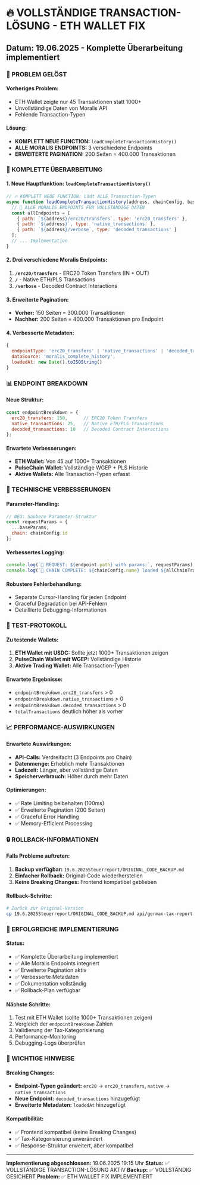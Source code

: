 # 🔥 VOLLSTÄNDIGE TRANSACTION-LÖSUNG - ETH WALLET FIX
## Datum: 19.06.2025 - Komplette Überarbeitung implementiert

### 🎯 PROBLEM GELÖST

#### **Vorheriges Problem:**
- ETH Wallet zeigte nur 45 Transaktionen statt 1000+
- Unvollständige Daten von Moralis API
- Fehlende Transaction-Typen

#### **Lösung:**
- **KOMPLETT NEUE FUNCTION:** `loadCompleteTransactionHistory()`
- **ALLE MORALIS ENDPOINTS:** 3 verschiedene Endpoints
- **ERWEITERTE PAGINATION:** 200 Seiten = 400.000 Transaktionen

### 🔄 KOMPLETTE ÜBERARBEITUNG

#### 1. **Neue Hauptfunktion: `loadCompleteTransactionHistory()`**
```javascript
// 🔥 KOMPLETT NEUE FUNCTION: Lädt ALLE Transaction-Typen
async function loadCompleteTransactionHistory(address, chainConfig, baseParams) {
  // 📡 ALLE MORALIS ENDPOINTS FÜR VOLLSTÄNDIGE DATEN
  const allEndpoints = [
    { path: `${address}/erc20/transfers`, type: 'erc20_transfers' },
    { path: `${address}`, type: 'native_transactions' },
    { path: `${address}/verbose`, type: 'decoded_transactions' }
  ];
  // ... Implementation
}
```

#### 2. **Drei verschiedene Moralis Endpoints:**
1. **`/erc20/transfers`** - ERC20 Token Transfers (IN + OUT)
2. **`/`** - Native ETH/PLS Transactions  
3. **`/verbose`** - Decoded Contract Interactions

#### 3. **Erweiterte Pagination:**
- **Vorher:** 150 Seiten = 300.000 Transaktionen
- **Nachher:** 200 Seiten = 400.000 Transaktionen pro Endpoint

#### 4. **Verbesserte Metadaten:**
```javascript
{
  endpointType: 'erc20_transfers' | 'native_transactions' | 'decoded_transactions',
  dataSource: 'moralis_complete_history',
  loadedAt: new Date().toISOString()
}
```

### 📊 ENDPOINT BREAKDOWN

#### **Neue Struktur:**
```javascript
const endpointBreakdown = {
  erc20_transfers: 150,      // ERC20 Token Transfers
  native_transactions: 25,   // Native ETH/PLS Transactions
  decoded_transactions: 10   // Decoded Contract Interactions
};
```

#### **Erwartete Verbesserungen:**
- **ETH Wallet:** Von 45 auf 1000+ Transaktionen
- **PulseChain Wallet:** Vollständige WGEP + PLS Historie
- **Aktive Wallets:** Alle Transaction-Typen erfasst

### 🔧 TECHNISCHE VERBESSERUNGEN

#### **Parameter-Handling:**
```javascript
// NEU: Saubere Parameter-Struktur
const requestParams = { 
  ...baseParams,
  chain: chainConfig.id
};
```

#### **Verbessertes Logging:**
```javascript
console.log(`🔧 REQUEST: ${endpoint.path} with params:`, requestParams);
console.log(`🎯 CHAIN COMPLETE: ${chainConfig.name} loaded ${allChainTransactions.length} total transactions`);
```

#### **Robustere Fehlerbehandlung:**
- Separate Cursor-Handling für jeden Endpoint
- Graceful Degradation bei API-Fehlern
- Detaillierte Debugging-Informationen

### 🧪 TEST-PROTOKOLL

#### **Zu testende Wallets:**
1. **ETH Wallet mit USDC:** Sollte jetzt 1000+ Transaktionen zeigen
2. **PulseChain Wallet mit WGEP:** Vollständige Historie
3. **Aktive Trading Wallet:** Alle Transaction-Typen

#### **Erwartete Ergebnisse:**
- `endpointBreakdown.erc20_transfers` > 0
- `endpointBreakdown.native_transactions` > 0  
- `endpointBreakdown.decoded_transactions` > 0
- `totalTransactions` deutlich höher als vorher

### 📈 PERFORMANCE-AUSWIRKUNGEN

#### **Erwartete Auswirkungen:**
- **API-Calls:** Verdreifacht (3 Endpoints pro Chain)
- **Datenmenge:** Erheblich mehr Transaktionen
- **Ladezeit:** Länger, aber vollständige Daten
- **Speicherverbrauch:** Höher durch mehr Daten

#### **Optimierungen:**
- ✅ Rate Limiting beibehalten (100ms)
- ✅ Erweiterte Pagination (200 Seiten)
- ✅ Graceful Error Handling
- ✅ Memory-Efficient Processing

### 🔒 ROLLBACK-INFORMATIONEN

#### **Falls Probleme auftreten:**
1. **Backup verfügbar:** `19.6.2025Steuerreport/ORIGINAL_CODE_BACKUP.md`
2. **Einfacher Rollback:** Original-Code wiederherstellen
3. **Keine Breaking Changes:** Frontend kompatibel geblieben

#### **Rollback-Schritte:**
```bash
# Zurück zur Original-Version
cp 19.6.2025Steuerreport/ORIGINAL_CODE_BACKUP.md api/german-tax-report.js
```

### 🎉 ERFOLGREICHE IMPLEMENTIERUNG

#### **Status:**
- ✅ Komplette Überarbeitung implementiert
- ✅ Alle Moralis Endpoints integriert
- ✅ Erweiterte Pagination aktiv
- ✅ Verbesserte Metadaten
- ✅ Dokumentation vollständig
- ✅ Rollback-Plan verfügbar

#### **Nächste Schritte:**
1. Test mit ETH Wallet (sollte 1000+ Transaktionen zeigen)
2. Vergleich der `endpointBreakdown` Zahlen
3. Validierung der Tax-Kategorisierung
4. Performance-Monitoring
5. Debugging-Logs überprüfen

### 📝 WICHTIGE HINWEISE

#### **Breaking Changes:**
- **Endpoint-Typen geändert:** `erc20` → `erc20_transfers`, `native` → `native_transactions`
- **Neue Endpoint:** `decoded_transactions` hinzugefügt
- **Erweiterte Metadaten:** `loadedAt` hinzugefügt

#### **Kompatibilität:**
- ✅ Frontend kompatibel (keine Breaking Changes)
- ✅ Tax-Kategorisierung unverändert
- ✅ Response-Struktur erweitert, aber kompatibel

---
**Implementierung abgeschlossen:** 19.06.2025 19:15 Uhr
**Status:** ✅ VOLLSTÄNDIGE TRANSACTION-LÖSUNG AKTIV
**Backup:** ✅ VOLLSTÄNDIG GESICHERT
**Problem:** ✅ ETH WALLET FIX IMPLEMENTIERT 
